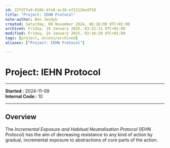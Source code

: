 ```yaml
---
id: 22fd7fa9-658b-4fe8-ac38-ef3112bedf18
title: "Project: IEHN Protocol"
note-author: Ben Jendyk
created: Saturday, 09 November 2024, 06:16:00 UTC+01:00
archived: Friday, 24 January 2025, 03:52:11 UTC+01:00
modified: Friday, 24 January 2025, 03:16:28 UTC+01:00
tags: [project, access/archived]
aliases: ["Project: IEHN Protocol"]

---
```


# Project: IEHN Protocol

--- 

**Started**:: 2024-11-09  
 **Internal Code**:: 10

--- 

## Overview

The *Incremental Exposure and Habitual Neutralisation Protocol* (IEHN Protocol) has the aim of decreasing resistance to any kind of action by gradual, incremental exposure to abstractions of core parts of the action.
